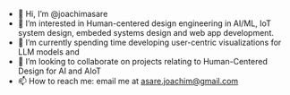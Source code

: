 - 👋 Hi, I’m @joachimasare
- 👀 I’m interested in Human-centered design engineering in AI/ML, IoT system design, embeded systems design and web app development.
- 🌱 I’m currently spending time developing user-centric visualizations for LLM models and 
- 💞️ I’m looking to collaborate on projects relating to Human-Centered Design for AI and AIoT
- 📫 How to reach me: email me at asare.joachim@gmail.com

<!---
joachimasare/joachimasare is a ✨ special ✨ repository because its `README.md` (this file) appears on your GitHub profile.
You can click the Preview link to take a look at your changes.
--->
